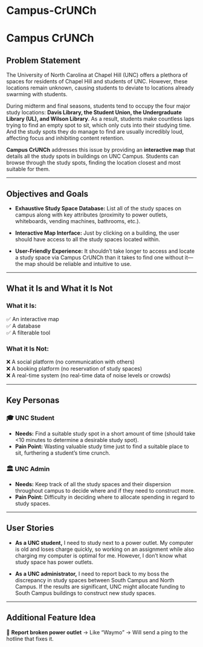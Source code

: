 # Campus-CrUNCh
# Campus CrUNCh  

## Problem Statement  
The University of North Carolina at Chapel Hill (UNC) offers a plethora of spaces for residents of Chapel Hill and students of UNC. However, these locations remain unknown, causing students to deviate to locations already swarming with students.  

During midterm and final seasons, students tend to occupy the four major study locations: **Davis Library, the Student Union, the Undergraduate Library (UL), and Wilson Library**. As a result, students make countless laps trying to find an empty spot to sit, which only cuts into their studying time. And the study spots they do manage to find are usually incredibly loud, affecting focus and inhibiting content retention.  

**Campus CrUNCh** addresses this issue by providing an **interactive map** that details all the study spots in buildings on UNC Campus. Students can browse through the study spots, finding the location closest and most suitable for them.  

---

## Objectives and Goals  

- **Exhaustive Study Space Database:** List all of the study spaces on campus along with key attributes (proximity to power outlets, whiteboards, vending machines, bathrooms, etc.).  

- **Interactive Map Interface:** Just by clicking on a building, the user should have access to all the study spaces located within.  

- **User-Friendly Experience:** It shouldn’t take longer to access and locate a study space via Campus CrUNCh than it takes to find one without it—the map should be reliable and intuitive to use.  

---

## What it Is and What it Is Not  

### What it Is:  
✅ An interactive map  
✅ A database  
✅ A filterable tool  

### What it Is Not:  
❌ A social platform (no communication with others)  
❌ A booking platform (no reservation of study spaces)  
❌ A real-time system (no real-time data of noise levels or crowds)  

---

## Key Personas  

### 🎓 UNC Student  
- **Needs:** Find a suitable study spot in a short amount of time (should take <10 minutes to determine a desirable study spot).  
- **Pain Point:** Wasting valuable study time just to find a suitable place to sit, furthering a student’s time crunch.  

### 🏛️ UNC Admin  
- **Needs:** Keep track of all the study spaces and their dispersion throughout campus to decide where and if they need to construct more.  
- **Pain Point:** Difficulty in deciding where to allocate spending in regard to study spaces.  

---

## User Stories  

- **As a UNC student,** I need to study next to a power outlet. My computer is old and loses charge quickly, so working on an assignment while also charging my computer is optimal for me. However, I don’t know what study space has power outlets.  

- **As a UNC administrator,** I need to report back to my boss the discrepancy in study spaces between South Campus and North Campus. If the results are significant, UNC might allocate funding to South Campus buildings to construct new study spaces.  

---

## Additional Feature Idea  
🔹 **Report broken power outlet** → Like “Waymo” → Will send a ping to the hotline that fixes it.  
